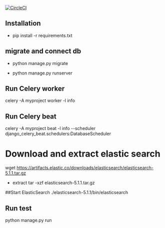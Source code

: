 [![CircleCI](https://circleci.com/gh/jugba/test_django.svg?style=svg)](https://circleci.com/gh/jugba/test_django)

## Installation

- pip install -r requirements.txt

## migrate and connect db
- python manage.py migrate

- python manage.py runserver


## Run Celery worker
celery -A myproject worker -l info

## Run Celery beat
celery -A myproject beat -l info --scheduler django_celery_beat.schedulers:DatabaseScheduler

# Download and extract elastic search
wget https://artifacts.elastic.co/downloads/elasticsearch/elasticsearch-5.1.1.tar.gz
- extract
  tar -xzf elasticsearch-5.1.1.tar.gz
  
##Start ElasticSearch
./elasticsearch-5.1.1/bin/elasticsearch


## Run test
python manage.py run

